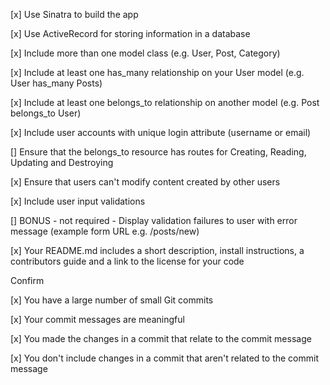 [x] Use Sinatra to build the app

[x] Use ActiveRecord for storing information in a database

[x] Include more than one model class (e.g. User, Post, Category)

[x] Include at least one has_many relationship on your User model (e.g. User has_many Posts)

[x] Include at least one belongs_to relationship on another model (e.g. Post belongs_to User)

[x] Include user accounts with unique login attribute (username or email)

[] Ensure that the belongs_to resource has routes for Creating, Reading, Updating and Destroying

[x] Ensure that users can't modify content created by other users

[x] Include user input validations

[] BONUS - not required - Display validation failures to user with error message (example form URL e.g. /posts/new)

[x] Your README.md includes a short description, install instructions, a contributors guide and a link to the license for your code


Confirm

[x] You have a large number of small Git commits

[x] Your commit messages are meaningful

[x] You made the changes in a commit that relate to the commit message

[x] You don't include changes in a commit that aren't related to the commit message
 